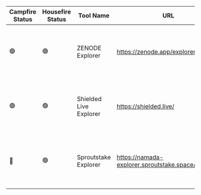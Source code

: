 <!--
This table is intended to provide a clear overview of the tools
available in our community. 

Please fill in the columns as follows:

1. **Campfire Status**: Use the appropriate emoji:
   - 🟢 : Live (the tool is functional and accessible)
   - 🔴 : Offline (the tool is temporarily unavailable)
   - 🛠️ : Under Maintenance (the tool is being updated or repaired)

2. **Housefire Status**: Use the same emojis as above to indicate the current status of the tool for this specific env.

3. **Tool Name**: The name of the tool.

4. **URL**: A link to access the tool.

5. **Short Description**: A brief description of the tool (max 50 chars).

6. **Team Name**: The name of the team or the individual responsible for the tool.

7. **GitHub Account**: The GitHub account of the maintainer.

8. **GitHub Repo**: The link to the GitHub repository for the tool.

**Note:** To add a new row, just copy an existing line and replace the details, ensuring you keep the "|" character as a column separator.
-->

| Campfire Status | Housefire Status | Tool Name | URL             | Short Description                       | Team Name   | GitHub Account   | GitHub Repo     |
|-----------------|------------------|-----------|-----------------|-----------------------------------------|-------------|------------------|-----------------|
🟢|🟢|ZENODE Explorer|https://zenode.app/explorer/namada|Monitor network health, endpoints, blocks and IBC transfers.|anodeofzen (ZEN)|zenodeapp|N/A|
🟢|🟢|Shielded Live Explorer|https://shielded.live/|Real-time data about network, txs, blocks, validators, gov, params, etc.|Mandragora|https://github.com/McDaan|N/A|
🔴|🟢|Sproutstake Explorer|https://namada-explorer.sproutstake.space/|Data on the state of the network, transactions, blocks, validators, proposals.|Sproutstake|https://github.com/TonyStarkMan2|N/A|
